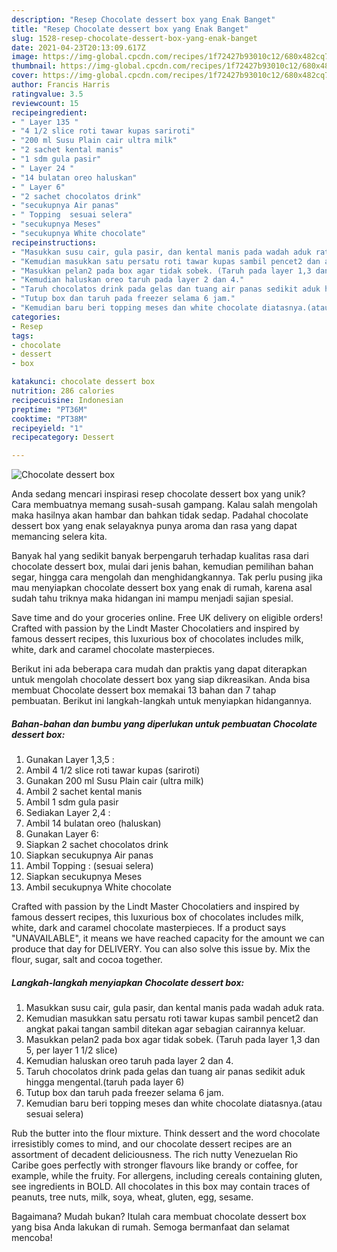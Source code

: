 ```yaml
---
description: "Resep Chocolate dessert box yang Enak Banget"
title: "Resep Chocolate dessert box yang Enak Banget"
slug: 1528-resep-chocolate-dessert-box-yang-enak-banget
date: 2021-04-23T20:13:09.617Z
image: https://img-global.cpcdn.com/recipes/1f72427b93010c12/680x482cq70/chocolate-dessert-box-foto-resep-utama.jpg
thumbnail: https://img-global.cpcdn.com/recipes/1f72427b93010c12/680x482cq70/chocolate-dessert-box-foto-resep-utama.jpg
cover: https://img-global.cpcdn.com/recipes/1f72427b93010c12/680x482cq70/chocolate-dessert-box-foto-resep-utama.jpg
author: Francis Harris
ratingvalue: 3.5
reviewcount: 15
recipeingredient:
- " Layer 135 "
- "4 1/2 slice roti tawar kupas sariroti"
- "200 ml Susu Plain cair ultra milk"
- "2 sachet kental manis"
- "1 sdm gula pasir"
- " Layer 24 "
- "14 bulatan oreo haluskan"
- " Layer 6"
- "2 sachet chocolatos drink"
- "secukupnya Air panas"
- " Topping  sesuai selera"
- "secukupnya Meses"
- "secukupnya White chocolate"
recipeinstructions:
- "Masukkan susu cair, gula pasir, dan kental manis pada wadah aduk rata."
- "Kemudian masukkan satu persatu roti tawar kupas sambil pencet2 dan angkat pakai tangan sambil ditekan agar sebagian cairannya keluar."
- "Masukkan pelan2 pada box agar tidak sobek. (Taruh pada layer 1,3 dan 5, per layer 1 1/2 slice)"
- "Kemudian haluskan oreo taruh pada layer 2 dan 4."
- "Taruh chocolatos drink pada gelas dan tuang air panas sedikit aduk hingga mengental.(taruh pada layer 6)"
- "Tutup box dan taruh pada freezer selama 6 jam."
- "Kemudian baru beri topping meses dan white chocolate diatasnya.(atau sesuai selera)"
categories:
- Resep
tags:
- chocolate
- dessert
- box

katakunci: chocolate dessert box 
nutrition: 286 calories
recipecuisine: Indonesian
preptime: "PT36M"
cooktime: "PT38M"
recipeyield: "1"
recipecategory: Dessert

---
```



![Chocolate dessert box](https://img-global.cpcdn.com/recipes/1f72427b93010c12/680x482cq70/chocolate-dessert-box-foto-resep-utama.jpg)

Anda sedang mencari inspirasi resep chocolate dessert box yang unik? Cara membuatnya memang susah-susah gampang. Kalau salah mengolah maka hasilnya akan hambar dan bahkan tidak sedap. Padahal chocolate dessert box yang enak selayaknya punya aroma dan rasa yang dapat memancing selera kita.

Banyak hal yang sedikit banyak berpengaruh terhadap kualitas rasa dari chocolate dessert box, mulai dari jenis bahan, kemudian pemilihan bahan segar, hingga cara mengolah dan menghidangkannya. Tak perlu pusing jika mau menyiapkan chocolate dessert box yang enak di rumah, karena asal sudah tahu triknya maka hidangan ini mampu menjadi sajian spesial.

Save time and do your groceries online. Free UK delivery on eligible orders! Crafted with passion by the Lindt Master Chocolatiers and inspired by famous dessert recipes, this luxurious box of chocolates includes milk, white, dark and caramel chocolate masterpieces.


Berikut ini ada beberapa cara mudah dan praktis yang dapat diterapkan untuk mengolah chocolate dessert box yang siap dikreasikan. Anda bisa membuat Chocolate dessert box memakai 13 bahan dan 7 tahap pembuatan. Berikut ini langkah-langkah untuk menyiapkan hidangannya.

<!--inarticleads1-->

##### Bahan-bahan dan bumbu yang diperlukan untuk pembuatan Chocolate dessert box:

1. Gunakan  Layer 1,3,5 :
1. Ambil 4 1/2 slice roti tawar kupas (sariroti)
1. Gunakan 200 ml Susu Plain cair (ultra milk)
1. Ambil 2 sachet kental manis
1. Ambil 1 sdm gula pasir
1. Sediakan  Layer 2,4 :
1. Ambil 14 bulatan oreo (haluskan)
1. Gunakan  Layer 6:
1. Siapkan 2 sachet chocolatos drink
1. Siapkan secukupnya Air panas
1. Ambil  Topping : (sesuai selera)
1. Siapkan secukupnya Meses
1. Ambil secukupnya White chocolate


Crafted with passion by the Lindt Master Chocolatiers and inspired by famous dessert recipes, this luxurious box of chocolates includes milk, white, dark and caramel chocolate masterpieces. If a product says &#34;UNAVAILABLE&#34;, it means we have reached capacity for the amount we can produce that day for DELIVERY. You can also solve this issue by. Mix the flour, sugar, salt and cocoa together. 

<!--inarticleads2-->

##### Langkah-langkah menyiapkan Chocolate dessert box:

1. Masukkan susu cair, gula pasir, dan kental manis pada wadah aduk rata.
1. Kemudian masukkan satu persatu roti tawar kupas sambil pencet2 dan angkat pakai tangan sambil ditekan agar sebagian cairannya keluar.
1. Masukkan pelan2 pada box agar tidak sobek. (Taruh pada layer 1,3 dan 5, per layer 1 1/2 slice)
1. Kemudian haluskan oreo taruh pada layer 2 dan 4.
1. Taruh chocolatos drink pada gelas dan tuang air panas sedikit aduk hingga mengental.(taruh pada layer 6)
1. Tutup box dan taruh pada freezer selama 6 jam.
1. Kemudian baru beri topping meses dan white chocolate diatasnya.(atau sesuai selera)


Rub the butter into the flour mixture. Think dessert and the word chocolate irresistibly comes to mind, and our chocolate dessert recipes are an assortment of decadent deliciousness. The rich nutty Venezuelan Rio Caribe goes perfectly with stronger flavours like brandy or coffee, for example, while the fruity. For allergens, including cereals containing gluten, see ingredients in BOLD. All chocolates in this box may contain traces of peanuts, tree nuts, milk, soya, wheat, gluten, egg, sesame. 

Bagaimana? Mudah bukan? Itulah cara membuat chocolate dessert box yang bisa Anda lakukan di rumah. Semoga bermanfaat dan selamat mencoba!
